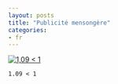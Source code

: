 ```yaml
---
layout: posts
title: "Publicité mensongère"
categories:
- fr
---
```


[![1,09 < 1](https://ehainry.github.io/images/auchan.jpg)](http://sdrv.ms/ZKUPC1)

    1.09 < 1

